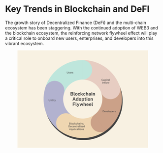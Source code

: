 # Key Trends in Blockchain and DeFI

The growth story of Decentralized Finance (DeFi) and the multi-chain ecosystem has been staggering. With the continued adoption of WEB3 and the blockchain ecosystem, the reinforcing network flywheel effect will play a critical role to onboard new users, enterprises, and developers into this vibrant ecosystem.



<figure><img src="../../.gitbook/assets/Blockchain Adoption Flywheel.png" alt=""><figcaption></figcaption></figure>

